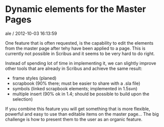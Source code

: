 
# Dynamic elements for the Master Pages

ale / 2012-10-03 16:13:59

One feature that is often requested, is the capability to edit the elements from the master page after tehy have been applied to a page.
This is currently not possible in Scribus and it seems to be very hard to do right.

Instead of spending lot of time in implementing it, we can slightly improve other tools that are already in Scribus and achieve the same result:
- frame styles (planed)
- scrapbook (90% there; must be easier to share with a .sla file)
- symbols (linked scrapbook elements; implemented in 1.5svn)
- multiple insert (90% ok in 1.4; should be possible to build upon the 
selection)

If you combine this feature you will get something that is more flexible, powerful and easy to use than editable items on the master page...
The big challenge is how to present them to the user as an organic feature.
